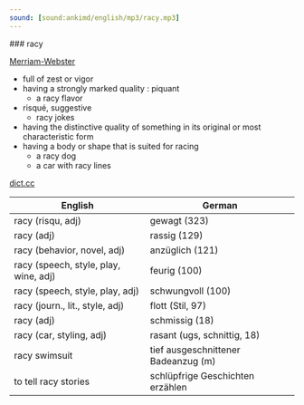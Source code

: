 ```yaml
---
sound: [sound:ankimd/english/mp3/racy.mp3]
---
```


\### racy

[Merriam-Webster](https://www.merriam-webster.com/dictionary/racy)

- full of zest or vigor
- having a strongly marked quality : piquant
    - a racy flavor
- risqué, suggestive
    - racy jokes
- having the distinctive quality of something in its original or most characteristic form
- having a body or shape that is suited for racing
    - a racy dog
    - a car with racy lines

[dict.cc](https://www.dict.cc/racy)

| English        | German       |
| -------------- | ------------ |
| racy (risqu, adj) | gewagt (323) |
| racy (adj) | rassig (129) |
| racy (behavior, novel, adj) | anzüglich (121) |
| racy (speech, style, play, wine, adj) | feurig (100) |
| racy (speech, style, play, adj) | schwungvoll (100) |
| racy (journ., lit., style, adj) | flott (Stil, 97) |
| racy (adj) | schmissig (18) |
| racy (car, styling, adj) | rasant (ugs, schnittig, 18) |
| racy swimsuit | tief ausgeschnittener Badeanzug (m) |
| to tell racy stories | schlüpfrige Geschichten erzählen |
